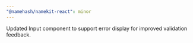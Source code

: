 ```yaml
---
"@namehash/namekit-react": minor
---
```


Updated Input component to support error display for improved validation feedback.
